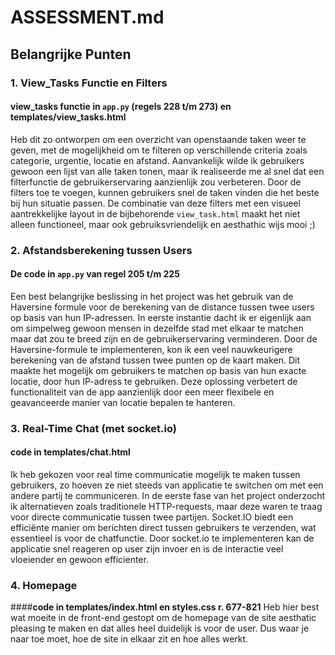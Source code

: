 # **ASSESSMENT.md**  

## **Belangrijke Punten**

### 1. **View_Tasks Functie en Filters**  
#### **view_tasks functie in `app.py` (regels 228 t/m 273) en templates/view_tasks.html**
Heb dit zo ontworpen om een overzicht van openstaande taken weer te geven, met de mogelijkheid om te filteren op verschillende criteria zoals categorie, urgentie, locatie en afstand. Aanvankelijk wilde ik gebruikers gewoon een lijst van alle taken tonen, maar ik realiseerde me al snel dat een filterfunctie de gebruikerservaring aanzienlijk zou verbeteren. Door de filters toe te voegen, kunnen gebruikers snel de taken vinden die het beste bij hun situatie passen. De combinatie van deze filters met een visueel aantrekkelijke layout in de bijbehorende `view_task.html` maakt het niet alleen functioneel, maar ook gebruiksvriendelijk en aesthathic wijs mooi ;)

### 2. **Afstandsberekening tussen Users**
#### **De code in `app.py` van regel 205 t/m 225**
Een best belangrijke beslissing in het project was het gebruik van de Haversine formule voor de berekening van de distance tussen twee users op basis van hun IP-adressen. In eerste instantie dacht ik er eigenlijk aan om simpelweg gewoon mensen in dezelfde stad met elkaar te matchen maar dat zou te breed zijn en de gebruikerservaring verminderen. Door de Haversine-formule te implementeren, kon ik een veel nauwkeurigere berekening van de afstand tussen twee punten op de kaart maken. Dit maakte het mogelijk om gebruikers te matchen op basis van hun exacte locatie, door hun IP-adress te gebruiken. Deze oplossing verbetert de functionaliteit van de app aanzienlijk door een meer flexibele en geavanceerde manier van locatie bepalen te hanteren.


### 3. **Real-Time Chat (met socket.io)**
#### **code in templates/chat.html**
Ik heb gekozen voor real time communicatie mogelijk te maken tussen gebruikers, zo hoeven ze niet steeds van applicatie te switchen om met een andere partij te communiceren. In de eerste fase van het project onderzocht ik alternatieven zoals traditionele HTTP-requests, maar deze waren te traag voor directe communicatie tussen twee partijen. Socket.IO biedt een efficiënte manier om berichten direct tussen gebruikers te verzenden, wat essentieel is voor de chatfunctie. Door socket.io te implementeren kan de applicatie snel reageren op user zijn invoer en is de interactie veel vloeiender en gewoon efficienter.

### 4. **Homepage**
####**code in templates/index.html en styles.css r. 677-821**
Heb hier best wat moeite in de front-end gestopt om de homepage van de site aesthatic pleasing te maken en dat alles heel duidelijk is voor de user. Dus waar je naar toe moet, hoe de site in elkaar zit en hoe alles werkt.